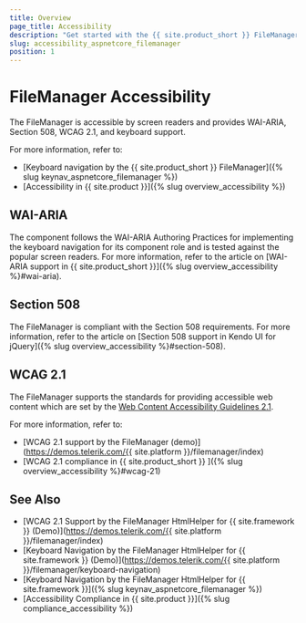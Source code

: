 ```yaml
---
title: Overview
page_title: Accessibility
description: "Get started with the {{ site.product_short }} FileManager by Telerik UI and learn about its accessibility support for WAI-ARIA, Section 508, and WCAG 2.1."
slug: accessibility_aspnetcore_filemanager
position: 1
---
```


# FileManager Accessibility

The FileManager is accessible by screen readers and provides WAI-ARIA, Section 508, WCAG 2.1, and keyboard support.

For more information, refer to:
* [Keyboard navigation by the {{ site.product_short }} FileManager]({% slug keynav_aspnetcore_filemanager %})
* [Accessibility in {{ site.product }}]({% slug overview_accessibility %})

## WAI-ARIA

The component follows the WAI-ARIA Authoring Practices for implementing the keyboard navigation for its component role and is tested against the popular screen readers. For more information, refer to the article on [WAI-ARIA support in {{ site.product_short }}]({% slug overview_accessibility %}#wai-aria).

## Section 508

The FileManager is compliant with the Section 508 requirements. For more information, refer to the article on [Section 508 support in Kendo UI for jQuery]({% slug overview_accessibility %}#section-508).

## WCAG 2.1

The FileManager supports the standards for providing accessible web content which are set by the [Web Content Accessibility Guidelines 2.1](https://www.w3.org/TR/WCAG/).

For more information, refer to:
* [WCAG 2.1 support by the FileManager (demo)](https://demos.telerik.com/{{ site.platform }}/filemanager/index)
* [WCAG 2.1 compliance in {{ site.product_short }} ]({% slug overview_accessibility %}#wcag-21)

## See Also

* [WCAG 2.1 Support by the FileManager HtmlHelper for {{ site.framework }} (Demo)](https://demos.telerik.com/{{ site.platform }}/filemanager/index)
* [Keyboard Navigation by the FileManager HtmlHelper for {{ site.framework }} (Demo)](https://demos.telerik.com/{{ site.platform }}/filemanager/keyboard-navigation)
* [Keyboard Navigation by the FileManager HtmlHelper for {{ site.framework }}]({% slug keynav_aspnetcore_filemanager %})
* [Accessibility Compliance in {{ site.product }}]({% slug compliance_accessibility %})

